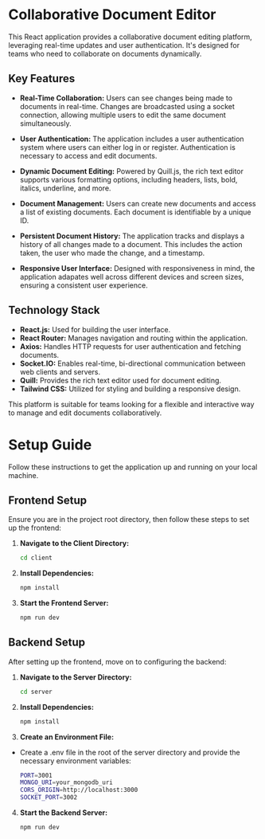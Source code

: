 # Collaborative Document Editor

This React application provides a collaborative document editing platform, leveraging real-time updates and user authentication. It's designed for teams who need to collaborate on documents dynamically.

## Key Features

- **Real-Time Collaboration:** Users can see changes being made to documents in real-time. Changes are broadcasted using a socket connection, allowing multiple users to edit the same document simultaneously.

- **User Authentication:** The application includes a user authentication system where users can either log in or register. Authentication is necessary to access and edit documents.

- **Dynamic Document Editing:** Powered by Quill.js, the rich text editor supports various formatting options, including headers, lists, bold, italics, underline, and more.

- **Document Management:** Users can create new documents and access a list of existing documents. Each document is identifiable by a unique ID.

- **Persistent Document History:** The application tracks and displays a history of all changes made to a document. This includes the action taken, the user who made the change, and a timestamp.

- **Responsive User Interface:** Designed with responsiveness in mind, the application adapates well across different devices and screen sizes, ensuring a consistent user experience.

## Technology Stack

- **React.js:** Used for building the user interface.
- **React Router:** Manages navigation and routing within the application.
- **Axios:** Handles HTTP requests for user authentication and fetching documents.
- **Socket.IO:** Enables real-time, bi-directional communication between web clients and servers.
- **Quill:** Provides the rich text editor used for document editing.
- **Tailwind CSS:** Utilized for styling and building a responsive design.

This platform is suitable for teams looking for a flexible and interactive way to manage and edit documents collaboratively.

# Setup Guide

Follow these instructions to get the application up and running on your local machine.

## Frontend Setup

Ensure you are in the project root directory, then follow these steps to set up the frontend:

1. **Navigate to the Client Directory:**
   ```bash
   cd client
   ```
2. **Install Dependencies:**
   ```bash
   npm install
   ```

3. **Start the Frontend Server:**
   ```bash
   npm run dev
   ```

## Backend Setup

After setting up the frontend, move on to configuring the backend:

1. **Navigate to the Server Directory:**
   ```bash
   cd server
   ```
2. **Install Dependencies:**

   ```bash
   npm install
   ```

3. **Create an Environment File:**
- Create a .env file in the root of the server directory and provide the necessary environment variables:
   ```bash
   PORT=3001
   MONGO_URI=your_mongodb_uri
   CORS_ORIGIN=http://localhost:3000
   SOCKET_PORT=3002
   ```

4. **Start the Backend Server:**
   ```bash
   npm run dev
   ```
